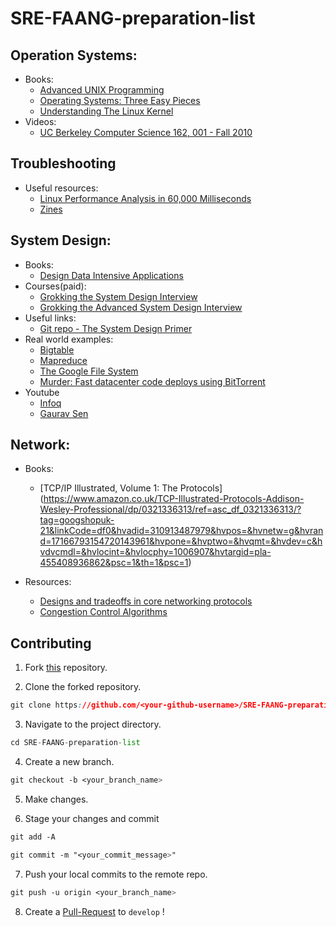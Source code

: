 # SRE-FAANG-preparation-list

## Operation Systems:
- Books:
  - [Advanced UNIX Programming](https://www.amazon.co.uk/Programming-Addison-Wesley-Professional-Computing-Paperback/dp/0131411543)
  - [Operating Systems: Three Easy Pieces](https://pages.cs.wisc.edu/~remzi/OSTEP/)
  - [Understanding The Linux Kernel](https://www.amazon.co.uk/Understanding-Linux-Kernel-Daniel-Plerre/dp/0596005652/ref=sr_1_1?adgrpid=54969517404&gclid=Cj0KCQiA_JWOBhDRARIsANymNObkdgHJDC9_UQl45dgYCCPjRlFYQCeBB7tPlSX0D7Imrd2tBSfGjPQaAuUAEALw_wcB&hvadid=259099026181&hvdev=c&hvlocphy=1006907&hvnetw=g&hvqmt=e&hvrand=6559118417885585185&hvtargid=kwd-296549936853&hydadcr=24458_1816148&keywords=understanding+the+linux+kernel&qid=1640337756&sr=8-1)
- Videos:
  - [UC Berkeley Computer Science 162, 001 - Fall 2010
](https://www.youtube.com/watch?v=feAOZuID1HM&list=PLggtecHMfYHA7j2rF7nZFgnepu_uPuYws&ab_channel=EducationArchive)

## Troubleshooting
- Useful resources:
  - [Linux Performance Analysis in 60,000 Milliseconds](https://netflixtechblog.com/linux-performance-analysis-in-60-000-milliseconds-accc10403c55)
  - [Zines](https://wizardzines.com/zines/debugging/)

## System Design:
- Books:
  - [Design Data Intensive Applications](https://www.amazon.co.uk/Designing-Data-Intensive-Applications-Reliable-Maintainable/dp/1449373321/ref=asc_df_1449373321/?tag=googshopuk-21&linkCode=df0&hvadid=310831942794&hvpos=&hvnetw=g&hvrand=809502831767025474&hvpone=&hvptwo=&hvqmt=&hvdev=c&hvdvcmdl=&hvlocint=&hvlocphy=1006907&hvtargid=pla-432535594773&psc=1&th=1&psc=1)
- Courses(paid):
  - [Grokking the System Design Interview](https://www.educative.io/courses/grokking-the-system-design-interview)
  - [Grokking the Advanced System Design Interview](https://www.educative.io/courses/grokking-adv-system-design-intvw)
- Useful links:
  - [Git repo - The System Design Primer](https://github.com/donnemartin/system-design-primer)
- Real world examples:
  - [Bigtable](https://static.googleusercontent.com/media/research.google.com/en//archive/bigtable-osdi06.pdf)
  - [Mapreduce](https://static.googleusercontent.com/media/research.google.com/en//archive/mapreduce-osdi04.pdf)
  - [The Google File System](https://static.googleusercontent.com/media/research.google.com/en//archive/gfs-sosp2003.pdf)
  - [Murder: Fast datacenter code deploys using BitTorrent](https://blog.twitter.com/engineering/en_us/a/2010/murder-fast-datacenter-code-deploys-using-bittorrent)
- Youtube
  - [Infoq](https://www.youtube.com/nctv)
  - [Gaurav Sen](https://www.youtube.com/channel/UCRPMAqdtSgd0Ipeef7iFsKw)

## Network:
- Books:
  - [TCP/IP Illustrated, Volume 1: The Protocols] (https://www.amazon.co.uk/TCP-Illustrated-Protocols-Addison-Wesley-Professional/dp/0321336313/ref=asc_df_0321336313/?tag=googshopuk-21&linkCode=df0&hvadid=310913487979&hvpos=&hvnetw=g&hvrand=17166793154720143961&hvpone=&hvptwo=&hvqmt=&hvdev=c&hvdvcmdl=&hvlocint=&hvlocphy=1006907&hvtargid=pla-455408936862&psc=1&th=1&psc=1)

- Resources:
  - [Designs and tradeoffs in core networking protocols](https://www.ietf.org/rfc.html)
  - [Congestion Control Algorithms](https://inst.eecs.berkeley.edu/~ee122/fa05/projects/Project2/SACKRENEVEGAS.pdf)

## Contributing

1. Fork <a href="https://github.com/DenysTT/SRE-FAANG-preparation-list" title="this">this</a> repository.

2. Clone the forked repository.
```css
git clone https://github.com/<your-github-username>/SRE-FAANG-preparation-list 
```
  
3. Navigate to the project directory.
```py
cd SRE-FAANG-preparation-list
```

4. Create a new branch.
```css
git checkout -b <your_branch_name>
```

5. Make changes.

6. Stage your changes and commit
```css
git add -A

git commit -m "<your_commit_message>"
```

7. Push your local commits to the remote repo.
```css
git push -u origin <your_branch_name>
```

8. Create a <a href="https://docs.github.com/en/github/collaborating-with-pull-requests/proposing-changes-to-your-work-with-pull-requests/creating-a-pull-request" title="Pull Request">Pull-Request</a> to `develop` !
